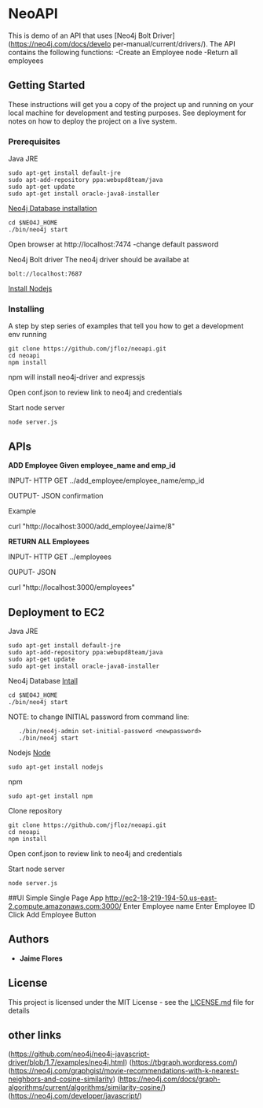 # NeoAPI

This is demo of an API that uses [Neo4j Bolt Driver](https://neo4j.com/docs/develo per-manual/current/drivers/).
The API contains the following functions:
-Create an Employee node
-Return all employees


## Getting Started

These instructions will get you a copy of the project up and running on your local machine for development and testing purposes. See deployment for notes on how to deploy the project on a live system.

### Prerequisites
Java JRE
```
sudo apt-get install default-jre
sudo apt-add-repository ppa:webupd8team/java
sudo apt-get update
sudo apt-get install oracle-java8-installer
```
[Neo4j Database installation](https://neo4j.com/docs/operations-manual/current/installation)
```
cd $NEO4J_HOME
./bin/neo4j start
```
Open browser at http://localhost:7474
  -change default password

Neo4j Bolt driver
The neo4j driver should be availabe at
```
bolt://localhost:7687
```

[Install Nodejs](https://nodejs.org/en/download/)


### Installing

A step by step series of examples that tell you how to get a development env running
```
git clone https://github.com/jfloz/neoapi.git
cd neoapi
npm install
```
npm will install neo4j-driver and expressjs

Open conf.json to review link to neo4j and credentials

Start node server
```
node server.js
```


## APIs
**ADD Employee Given employee_name and emp_id**

INPUT- HTTP GET ../add_employee/employee_name/emp_id

OUTPUT- JSON confirmation

Example

curl "http://localhost:3000/add_employee/Jaime/8"



**RETURN ALL Employees**

INPUT- HTTP GET ../employees

OUPUT- JSON

curl "http://localhost:3000/employees"


## Deployment to EC2
Java JRE
```
sudo apt-get install default-jre
sudo apt-add-repository ppa:webupd8team/java
sudo apt-get update
sudo apt-get install oracle-java8-installer
```
Neo4j Database
[Intall](https://neo4j.com/docs/operations-manual/current/installation)
```
cd $NEO4J_HOME
./bin/neo4j start
```
NOTE: to change INITIAL password from command line:
```./bin/neo4j stop
   ./bin/neo4j-admin set-initial-password <newpassword>
   ./bin/neo4j start
```
Nodejs
[Node](https://nodejs.org/en/download/)
```
sudo apt-get install nodejs
```
npm
```
sudo apt-get install npm
```
Clone repository
```
git clone https://github.com/jfloz/neoapi.git
cd neoapi
npm install
```

Open conf.json to review link to neo4j and credentials

Start node server
```
node server.js
```



##UI
Simple Single Page App
http://ec2-18-219-194-50.us-east-2.compute.amazonaws.com:3000/
Enter Employee name
Enter Employee ID
Click Add Employee Button

## Authors

* **Jaime Flores**

## License

This project is licensed under the MIT License - see the [LICENSE.md](LICENSE.md) file for details

## other links
(https://github.com/neo4j/neo4j-javascript-driver/blob/1.7/examples/neo4j.html)
(https://tbgraph.wordpress.com/)
(https://neo4j.com/graphgist/movie-recommendations-with-k-nearest-neighbors-and-cosine-similarity)
(https://neo4j.com/docs/graph-algorithms/current/algorithms/similarity-cosine/)
(https://neo4j.com/developer/javascript/)
